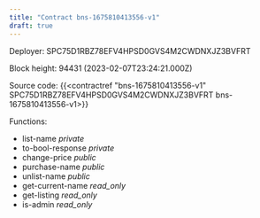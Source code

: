 ```yaml
---
title: "Contract bns-1675810413556-v1"
draft: true
---
```

Deployer: SPC75D1RBZ78EFV4HPSD0GVS4M2CWDNXJZ3BVFRT


 



Block height: 94431 (2023-02-07T23:24:21.000Z)

Source code: {{<contractref "bns-1675810413556-v1" SPC75D1RBZ78EFV4HPSD0GVS4M2CWDNXJZ3BVFRT bns-1675810413556-v1>}}

Functions:

* list-name _private_
* to-bool-response _private_
* change-price _public_
* purchase-name _public_
* unlist-name _public_
* get-current-name _read_only_
* get-listing _read_only_
* is-admin _read_only_
